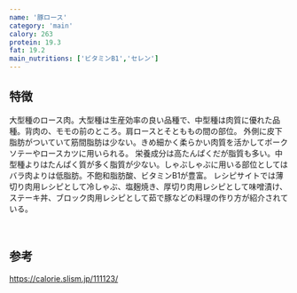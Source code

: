 ```yaml
---
name: '豚ロース'
category: 'main'
calory: 263
protein: 19.3
fat: 19.2
main_nutritions: ['ビタミンB1','セレン']
---
```


## 特徴

大型種のロース肉。大型種は生産効率の良い品種で、中型種は肉質に優れた品種。背肉の、モモの前のところ。肩ロースとそとももの間の部位。
外側に皮下脂肪がついていて筋間脂肪は少ない。きめ細かく柔らかい肉質を活かしてポークソテーやロースカツに用いられる。
栄養成分は高たんぱくだが脂質も多い。中型種よりはたんぱく質が多く脂質が少ない。しゃぶしゃぶに用いる部位としてはバラ肉よりは低脂肪。不飽和脂肪酸、ビタミンB1が豊富。
レシピサイトでは薄切り肉用レシピとして冷しゃぶ、塩麹焼き、厚切り肉用レシピとして味噌漬け、ステーキ丼、ブロック肉用レシピとして茹で豚などの料理の作り方が紹介されている。

<br>

## 参考

https://calorie.slism.jp/111123/
